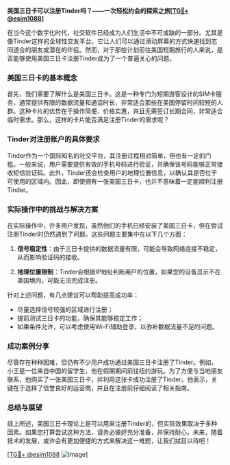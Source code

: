 **美国三日卡可以注册Tinder吗？——一次轻松约会的探索之旅[[TG💪+ @esim1088](https://t.me/s/esim1088)]**

在当今这个数字化时代，社交软件已经成为人们生活中不可或缺的一部分。尤其是像Tinder这样的全球性交友平台，它让人们可以通过滑动屏幕的方式快速找到志同道合的朋友或潜在的伴侣。然而，对于那些计划前往美国短期旅行的人来说，是否能够使用美国三日卡注册Tinder成为了一个普遍关心的问题。

### 美国三日卡的基本概念

首先，我们需要了解什么是美国三日卡。这是一种专门为短期游客设计的SIM卡服务，通常提供有限的数据流量和通话时长，非常适合那些在美国停留时间较短的人群。这种卡片的优势在于操作简便、价格实惠，并且无需签订长期合同，非常适合临时需求。那么，这样的卡片能否满足注册Tinder的需求呢？

### Tinder对注册账户的具体要求

Tinder作为一个国际知名的社交平台，其注册过程相对简单，但也有一定的门槛。一般来说，用户需要提供有效的手机号码进行验证，并确保该号码能够正常接收短信验证码。此外，Tinder还会检查用户的地理位置信息，以确认其是否位于可使用的区域内。因此，即使拥有一张美国三日卡，也并不意味着一定能顺利注册Tinder。

### 实际操作中的挑战与解决方案

在实际操作中，许多用户发现，虽然他们的手机已经安装了美国三日卡，但在尝试注册Tinder时仍然遇到了问题。这些问题主要集中在以下几个方面：

1. **信号稳定性**：由于三日卡提供的数据流量有限，可能会导致网络连接不稳定，从而影响验证码的接收。
   
2. **地理位置限制**：Tinder会根据IP地址判断用户的位置，如果您的设备显示不在美国境内，可能无法完成注册。

针对上述问题，有几点建议可以帮助提高成功率：
- 尽量选择信号较强的区域进行注册；
- 提前测试三日卡的功能，确保其能够稳定工作；
- 如果条件允许，可以考虑使用Wi-Fi辅助登录，以弥补数据流量不足的问题。

### 成功案例分享

尽管存在种种困难，但仍有不少用户成功通过美国三日卡注册了Tinder。例如，小王是一位来自中国的留学生，他在假期期间前往纽约游玩。为了方便与当地朋友联系，他购买了一张美国三日卡，并利用这张卡成功注册了Tinder。他表示，关键在于选择了信誉良好的运营商，并且在注册前仔细阅读了相关指南。

### 总结与展望

综上所述，美国三日卡理论上是可以用来注册Tinder的，但实际效果取决于多种因素。如果您打算尝试这种方法，请务必做好充分准备，并保持耐心。未来，随着技术的发展，或许会有更加便捷的方式来解决这一难题，让我们拭目以待吧！

[[TG💪+ @esim1088](https://t.me/s/esim1088) ![Image](https://i.postimg.cc/4NQfJmqS/Snipaste-2025-05-13-00-14-12.png)]